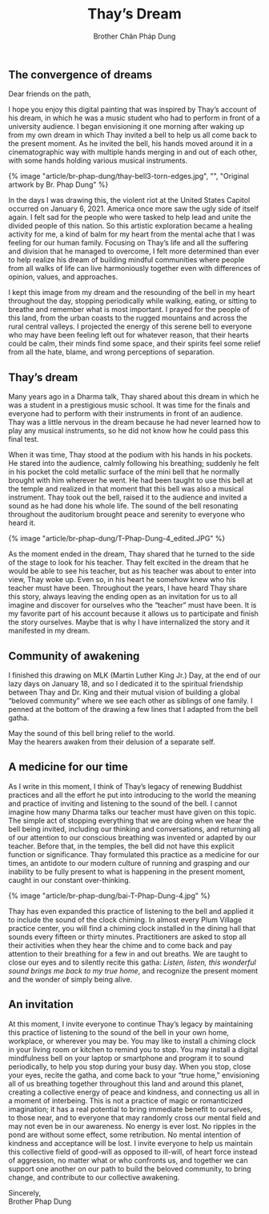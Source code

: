 ﻿---
title: Thay’s Dream
author: Brother Chân Pháp Dung
---
<!-- Jan.27th, 2021 -->

## The convergence of dreams

Dear friends on the path,

I hope you enjoy this digital painting that was inspired by Thay’s account of his dream, in which he was a music student who had to perform in front of a university audience. I began envisioning it one morning after waking up from my own dream in which Thay invited a bell to help us all come back to the present moment. As he invited the bell, his hands moved around it in a cinematographic way with multiple hands merging in and out of each other, with some hands holding various musical instruments. 

{% image "article/br-phap-dung/thay-bell3-torn-edges.jpg", "", "Original artwork by Br. Phap Dung" %}

In the days I was drawing this, the violent riot at the United States Capitol occurred on January 6, 2021. America once more saw the ugly side of itself again. I felt sad for the people who were tasked to help lead and unite the divided people of this nation. So this artistic exploration became a healing activity for me, a kind of balm for my heart from the mental ache that I was feeling for our human family. Focusing on Thay’s life and all the suffering and division that he managed to overcome, I felt more determined than ever to help realize his dream of building mindful communities where people from all walks of life can live harmoniously together even with differences of opinion, values, and approaches.

I kept this image from my dream and the resounding of the bell in my heart throughout the day, stopping periodically while walking, eating, or sitting to breathe and remember what is most important. I prayed for the people of this land, from the urban coasts to the rugged mountains and across the rural central valleys. I projected the energy of this serene bell to everyone who may have been feeling left out for whatever reason, that their hearts could be calm, their minds find some space, and their spirits feel some relief from all the hate, blame, and wrong perceptions of separation. 

## Thay’s dream
Many years ago in a Dharma talk, Thay shared about this dream in which he was a student in a prestigious music school. It was time for the finals and everyone had to perform with their instruments in front of an audience. Thay was a little nervous in the dream because he had never learned how to play any musical instruments, so he did not know how he could pass this final test.  

When it was time, Thay stood at the podium with his hands in his pockets. He stared into the audience, calmly following his breathing; suddenly he felt in his pocket the cold metallic surface of the mini bell that he normally brought with him wherever he went. He had been taught to use this bell at the temple and realized in that moment that this bell was also a musical instrument. Thay took out the bell, raised it to the audience and invited a sound as he had done his whole life. The sound of the bell resonating throughout the auditorium brought peace and serenity to everyone who heard it.

{% image "article/br-phap-dung/T-Phap-Dung-4_edited.JPG" %}

As the moment ended in the dream, Thay shared that he turned to the side of the stage to look for his teacher. Thay felt excited in the dream that he would be able to see his teacher, but as his teacher was about to enter into view, Thay woke up. Even so, in his heart he somehow knew who his teacher must have been. Throughout the years, I have heard Thay share this story, always leaving the ending open as an invitation for us to all imagine and discover for ourselves who the “teacher” must have been. It is my favorite part of his account because it allows us to participate and finish the story ourselves. Maybe that is why I have internalized the story and it manifested in my dream. 

## Community of awakening
I finished this drawing on MLK (Martin Luther King Jr.) Day, at the end of our lazy days on January 18, and so I dedicated it to the spiritual friendship between Thay and Dr. King and their mutual vision of building a global “beloved community” where we see each other as siblings of one family. I penned at the bottom of the drawing a few lines that I adapted from the bell gatha.

<div class="verse"><p>May the sound of this bell bring relief to the world.<br/>
May the hearers awaken from their delusion of a separate self.</p></div>

## A medicine for our time
As I write in this moment, I think of Thay’s legacy of renewing Buddhist practices and all the effort he put into introducing to the world the meaning and practice of inviting and listening to the sound of the bell. I cannot imagine how many Dharma talks our teacher must have given on this topic. The simple act of stopping everything that we are doing when we hear the bell being invited, including our thinking and conversations, and returning all of our attention to our conscious breathing was invented or adapted by our teacher. Before that, in the temples, the bell did not have this explicit function or significance. Thay formulated this practice as a medicine for our times, an antidote to our modern culture of running and grasping and our inability to be fully present to what is happening in the present moment, caught in our constant over-thinking. 

{% image "article/br-phap-dung/bai-T-Phap-Dung-4.jpg" %}

Thay has even expanded this practice of listening to the bell and applied it to include the sound of the clock chiming. In almost every Plum Village practice center, you will find a chiming clock installed in the dining hall that sounds every fifteen or thirty minutes. Practitioners are asked to stop all their activities when they hear the chime and to come back and pay attention to their breathing for a few in and out breaths. We are taught to close our eyes and to silently recite this gatha: *Listen, listen, this wonderful sound brings me back to my true home*, and recognize the present moment and the wonder of simply being alive.

## An invitation
At this moment, I invite everyone to continue Thay’s legacy by maintaining this practice of listening to the sound of the bell in your own home, workplace, or wherever you may be. You may like to install a chiming clock in your living room or kitchen to remind you to stop. You may install a digital mindfulness bell on your laptop or smartphone and program it to sound periodically, to help you stop during your busy day. When you stop, close your eyes, recite the gatha, and come back to your “true home,” envisioning all of us breathing together throughout this land and around this planet, creating a collective energy of peace and kindness, and connecting us all in a moment of interbeing. This is not a practice of magic or romanticized imagination; it has a real potential to bring immediate benefit to ourselves, to those near, and to everyone that may randomly cross our mental field and may not even be in our awareness. No energy is ever lost. No ripples in the pond are without some effect, some retribution. No mental intention of kindness and acceptance will be lost. I invite everyone to help us maintain this collective field of good-will as opposed to ill-will, of heart force instead of aggression, no matter what or who confronts us, and together we can support one another on our path to build the beloved community, to bring change, and contribute to our collective awakening.

<p class="signoff"><span class="signoff-lvl-1">Sincerely,</span><br/>
<span class="signoff-lvl-2">Brother Phap Dung</span></p>
